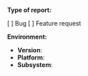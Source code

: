 <!-- This form is for bug reports and feature requests ONLY! 

If you're looking for help check [Vault's Google Group](https://groups.google.com/forum/#!forum/vault-tool).
-->

**Type of report:**

[ ] Bug
[ ] Feature request

**Environment:**

* **Version**:
* **Platform**:
* **Subsystem**:

<!-- Enter your issue/feature request details below this comment. -->